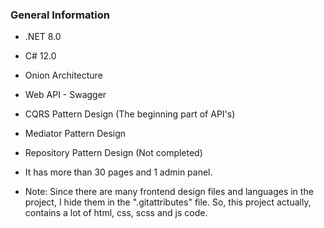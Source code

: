 ### General Information

- .NET 8.0
- C# 12.0
- Onion Architecture
- Web API - Swagger
- CQRS Pattern Design (The beginning part of API's)
- Mediator Pattern Design
- Repository Pattern Design (Not completed)

- It has more than 30 pages and 1 admin panel.

- Note: Since there are many frontend design files and languages ​​in the project, I hide them in the ".gitattributes" file. So, this project actually, contains a lot of html, css, scss and js code.

